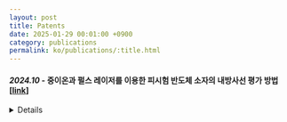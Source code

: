 ```yaml
---
layout: post
title: Patents
date: 2025-01-29 00:01:00 +0900
category: publications
permalink: ko/publications/:title.html
---
```



#### *2024.10* - 중이온과 펄스 레이저를 이용한 피시험 반도체 소자의 내방사선 평가 방법  [[link](https://doi.org/10.8080/1020240151268)]
<details > 

 본 발명에 따른 피시험 반도체 소자의 내방사선 평가 방법은, 피시험 반도체 소자를 중이온 장비에 제공하여 베이스 구간의 선형에너지전달(LET, linear energy transfer) 값에 따른 상기 피시험 반도체 소자의 단면적(cross section, σ) 값을 측정하는 단계, 상기 피시험 반도체 소자를 펄스 레이저 장비에 제공하고, 레이저 에너지 값에 따른 상기 피시험 반도체 소자의 단면적 값을 측정하는 단계, 및 상기 펄스 레이저 장비에 제공된 상기 레이저 에너지 값을 상기 선형에너지전달 값으로 변환시켜, 상기 베이스 구간을 제외한 나머지 구간의 선형에너지전달 값에 따른 상기 피시험 반도체 소자의 단면적 값을 유추하는 단계를 포함할 수 있다.
<br/> <!-- 한줄 띄기 -->
</details>

